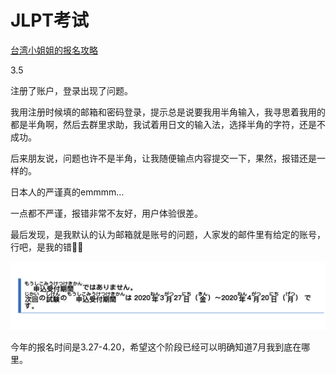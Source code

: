 # JLPT考试

[台湾小姐姐的报名攻略](https://medium.com/%E6%97%A5%E8%8D%B7%E4%BA%A4%E6%8F%9B%E6%97%A5%E8%A8%98/c-%E7%9A%84%E4%BA%A4%E6%8F%9B%E6%97%A5%E8%A8%98-15-%E5%9C%A8%E6%97%A5%E6%9C%AC%E8%80%83%E6%97%A5%E6%AA%A2-jlpt%E6%97%A5%E6%AA%A2%E7%B6%B2%E8%B7%AF%E5%A0%B1%E5%90%8D%E6%96%B9%E6%B3%95-17cd8b290f6f)

3.5

注册了账户，登录出现了问题。

我用注册时候填的邮箱和密码登录，提示总是说要我用半角输入，我寻思着我用的都是半角啊，然后去群里求助，我试着用日文的输入法，选择半角的字符，还是不成功。

后来朋友说，问题也许不是半角，让我随便输点内容提交一下，果然，报错还是一样的。

日本人的严谨真的emmmm…

一点都不严谨，报错非常不友好，用户体验很差。

最后发现，是我默认的认为邮箱就是账号的问题，人家发的邮件里有给定的账号，行吧，是我的错🤦‍♂️

![截屏2020-03-0522.38.22](media/%E6%88%AA%E5%B1%8F2020-03-0522.38.22.png)

今年的报名时间是3.27-4.20，希望这个阶段已经可以明确知道7月我到底在哪里。